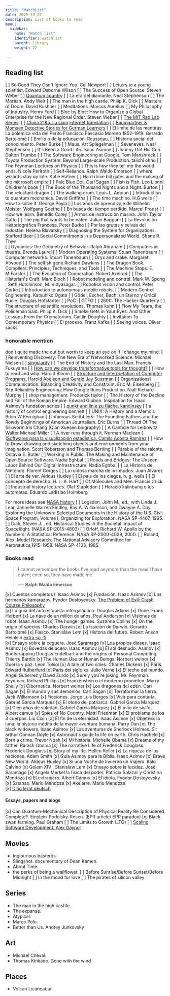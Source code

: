 ```yaml
---
title: "WatchList"
date: 2020-10-27
description: List of books to read  
menu:
  sidebar:
    name: "Watch list"
    identifier: watchlist
    parent: library    
    weight: 22

---
```


## Reading list
[ ] So Good They Can't Ignore You. Cal Newport
[ ] Letters to a young scientist. Edward Osborne Wilson
[ ] The Success of Open Source. Steven Weber
[ ] [Quantum country](https://quantum.country/)
[ ] La era del diamante. Neal Stephenson
[ ] The Martian. Andy Weir
[ ] The man in the high castle.  Philip K. Dick
[ ] Masters of Doom. David Kushner
[ ] Meditations. Marcus Aurelius
[ ] My Philosophy of Industry. Henry Ford
[ ] Bloc by Bloc: How to Organize a Global Enterprise for the New Regional Order.  Steven Weber
[ ] [The MIT Rad Lab Series](http://web.mit.edu/klund/www/books/radlab.html). 
[ ] [China 2185. liu cixin](https://dlf.uzh.ch/sites/sinofutures/2019/12/02/122/) [internet translation](https://www-513gp-org.translate.goog/book/2761/index.html?_x_tr_sl=auto&_x_tr_tl=en&_x_tr_hl=es-419&_x_tr_pto=wapp)
[ ] [Baumgartner & Momsen Detective Stories for German Learners](https://books.learnoutlive.com/learning-german-storytelling-baumgartner-momsen-detective-stories-german-learners-collectors-edition-1-5/?edition=ebook)
[ ] El límite de las mentiras: La polémica vida del Perito Francisco Pascasio Moreno 1852-1919. Gerardo Bartolomé
[ ] Emilio o de la educación. Rousseau.
[ ] Historia social del conocimiento. Peter Burke
[ ] Maus. Art Spiegelman
[ ] Seveneves. Neal Stephenson
[ ] It's Been a Good Life. Isaac Asimov
[ ] Johnny Got His Gun. Dalton Trumbo
[ ] The Software Engineering at Google. Tom Manshreck
[ ] Toyota Production System: Beyond Large-scale Production. taiichi ohno 
[ ] The Feynman Lectures on Physics
[ ] This is how they tell me the world ends. Nicole Perlroth
[ ] Self-Reliance. Ralph Waldo Emerson
[ ] where wizards stay up late. Katie Hafner
[ ] Hard drive bill gates and the making of the microsoft empire
[ ] Pale Blue Dot. Carl Sagan
[ ] Fish is Fish. Leo Lionni. Children's book
[ ] The Book of the Thousand Nights and a Night.  Burton
[ ] The reluctant dragon
[ ] The walking drum. Louis L. Amoun
[ ] Introduction to quantum mechanics. David Griffiths
[ ] The time machine. H.G wells
[ ] How to solve it. George Poyla
[ ] Los años de aprendizaje de Wilhelm Meister. Wolfgang Goethe 
[ ] En busca del tiempo perdido. Marcel Proust
[ ] How we learn. Benedic Carey
[ ] Armas de instrucción masiva. John Taylor Gatto
[ ] The pig that wants to be eaten. Julian Baggani
[ ] La Revolución Historiográfica Francesa. Peter Burke
[ ] Por las grutas y selvas del Indostán. Helena Blavatsky
[ ] Diagnosing the System for Organizations. Stafford Beer 
[ ] Social Commitments in a Depersonalized World. Shane R. Thye  
[ ] Dynamics: the Geometry of Behavior. Ralph Abraham
[ ] Computers as theatre. Brenda Laurel 
[ ] Modern Operating Systems. Stuart Tanenbaum 
[ ] Computer networks. Stuart Tanenbaum
[ ] Oryx and crake. Margaret Atwood
[ ] The selfish gene.Richard Dawkins
[ ] The Dragon Book. Compilers: Principles, Techniques, and Tools
[ ] The Machine Stops. E. M.Forster
[ ] The Evolution of Cooperation. Robert Axelrod
[ ] The Historian's Craft. Marc Bloch 
[ ] Robot modeling and control.  Mark W. Spong , Seth Hutchinson,  M. Vidyasagar.
[ ] Robotics vision and control. Peter Corke 
[ ] Introduction to autonomous mobile robots.
[ ] Modern Control Engineering. Katsuhiko Ogata 
[ ] Gödel, Escher, Bach: un Eterno y Grácil Bucle. Douglas Hofstadter
[ ] PoC || GTFO 
[ ] 2600: The Hacker Quarterly
[ ] The structure of scientific revolutions. Thomas kuhn
[ ] Flow My Tears, the Policeman Said. Philip K. Dick
[ ] Smoke Gets in Your Eyes: And Other Lessons From the Crematorium. Caitlin Doughty 
[ ] Invitation To Contemporary Physics
[ ] El proceso. Franz Kafka
[ ] Seeing voices. Oliver sacks
 
### honorable mention

don't quite made the cut but worth to keep an eye on if I change my mind: 
[ ] Reinventing Discovery: The New Era of Networked Science.  Michael Nielsen
[ ] [singularity](https://edoras.sdsu.edu/~vinge/misc/singularity.html)
[ ] The End of History and the Last Man.	Francis Fukuyama
[ ] [How can we develop transformative tools for thought?](https://numinous.productions/ttft/)
[ ] How to read and why. Harold Bloom
[ ] [Structure and Interpretation of Computer Programs. Harold Abelson and Gerald Jay Sussman](https://web.mit.edu/6.001/6.037/sicp.pdf)
[ ] Organizational Communication: Balancing Creativity and Constraint. Eric M. Eisenberg
[ ] Site Reliability Engineering: How Google Runs Production. Niall Richard Murphy 
[ ] shop management. Frederick taylor
[ ] The History of the Decline and Fall of the Roman Empire. Edward Gibbon. Inspiration for Isaac Asimov's fundation series
[ ]  [punkt und linie zu fläche. kandinsky](https://youtu.be/8Ab3ArE8W3s?t=1309)
[ ] a history of control engineering bennett 
[ ] UNIX: A History and a Memoir. Brian W Kernighan
[ ] Infamous Scribblers: The Founding Fathers and the Rowdy Beginnings of American Journalism. Eric Burns 
[ ] Thread Of The Silkworm.Iris Chang (Qian Xuesen biography)
[ ] A Canticle for Leibowitz. Walter Michael Miller
[ ] A river runs through it. Norman Maclean
[ ][Softwares para la visualización estadística. Camila Acosta Ramirez](estadisticaun.github.io/Softwares/)
[ ] How to Draw: drawing and sketching objects and environments from your imagination.  Scott Robertson and Thomas Bertling
[ ] Parable of the talents. Octavia E. Butler
[ ] Working in Public: The Making and Maintenance of Open Source Software. Nadia Eghbal
[ ] Roads and Bridges: The Unseen Labor Behind Our Digital Infrastructure. Nadia Eghbal
[ ] La Historia de Nintendo. Florent Gorges 
[ ] La ruidosa marcha de los mudos. Juan Alvarez
[ ] El arte de ver. Aldous Huxley
[ ] El pais de los ciegos. h. g. wells
[ ] El concepto de derecho. H. L. A. Hart
[ ] Of Molecules and Men. Francis Crick
[ ] Industrial history lectures. Olaf Stapledon
[ ] Horacio kalinbang o los automatas.  Eduardo Ladislao Holmberg



 
For more ideas see [NASA history](https://history.nasa.gov/series95.html)
[ ] Logsdon, John M., ed., with Linda J. Lear, Jannelle Warren Findley, Ray A. Williamson, and Dwayne A. Day. Exploring the Unknown: Selected Documents in the History of the U.S. Civil Space Program, Volume I, Organizing for Exploration. NASA SP-4407, 1995.
[ ] Dick, Steven J. , ed. Historical Studies in the Societal Impact of Spaceflight. (NASA SP-2015-4803)
[ ] Orloff, Richard W. Apollo by the Numbers: A Statistical Reference. NASA SP-2000-4029, 2000.
[ ] Roland, Alex. Model Research: The National Advisory Committee for Aeronautics,1915-1958. NASA SP-4103, 1985.


### Books read

> I cannot remember the books I've read anymore than the meal I have eaten; even so, they have made me 
>
> __--- Ralph Waldo Emerson__

[x] Cuentos completos I. Isaac Asimov
[x] Fundación. Isaac Asimov
[x] Los hermanos kamarazov. Fyodor Dostoyevsky.   [The Problem of Evil: Crash Course Philosophy](https://www.youtube.com/watch?v=9AzNEG1GB-k)  
[x] La guia del autoestopista intergaláctico. Douglas Adams
[x] Dune. Frank Herbert
[x] La nave de un millón de años. Poul Anderson
[x] Visiones de robot. Isaac Asimov
[x] The hunger games. Suzanne Collins
[x] On the origin of species. Charles Darwin
[x] La traición de Darwin. Gerardo Bartolomé
[x] Fiasco. Stanislaw Lem
[x] Historia del futuro. Robert Anson Heinlein [extra sci-fi](https://www.youtube.com/watch?v=XaWMe5nC9SA)  
[x] Ensayo sobre la ceguera. José Saramago 
[x] Los propios dioses. Isaac Asimov
[x] Bóvedas de acero. Isaac Asimov
[x] El sol desnudo. Asimov
[x] Bootstrapping Douglas Endelbart and the origins of Personal Computing. Thierry Bardin
[x] The Human Use of Human Beings. Norbert weiner
[x] Guerra y paz. Leon Tolsoi
[x] A tale of two cities. Charles Dickens
[x] París. Edward Rutherfurd 
[x] Paris del siglo xx. Julio Verne
[x] El techo del mundo. Angel Gutierrez y David Zurdo
[x] Surely you´re joking, Mr. Feynman. Feynman, Richard Phillips
[x] Frankenstein o el moderno prometeo. Marry Shelly
[x] Cibernetica. Norbert weiner 
[x] Los dragones del edén. Carl Sagan
[x] El mundo y sus demonios. Carl Sagan 
[x] Terraformar la tierra. Jack Williamson
[x] Ficciones. Jorge Luis Borges
[x] Vivir para contarla. Gabriel Garcia Marquez
[x] El otoño del patriarca. Gabriel Garcia Marquez
[x] Cien años de soledad. Gabriel Garcia Marquez
[x] El mito de sisifo. Albert camus
[x] Spies of No Country. Matti Friedman 
[x] El problema de los 3 cuerpos. Liu Cixin
[x] El fin de la eternidad. Isaac Asimov
[x] Objetivo: la luna: la historia inédita de la mayor aventura humana. Parry Dan 
[x] The black widowers. Isaac Asimov
[x] Las aventuras de Sherlock Holmes. Sir arthur Connan Doyle
[x] Astronaut's guide to life on earth. Chris Hadfield
[x] Born a crime. Trevor Noah
[x] Mi historia. Michelle Obama
[x] Dreams of my father. Barack Obama
[x] The narrative Life of Frederick Douglass. Frederick Douglass
[x] Story of my life. Hellen Keller
[x] La riqueza de las naciones. Adam Smith
[x] Guía Asimov para la Biblia. Isaac Asimov
[x] Brave New World. Aldous Huxley
[x] Si una Noche de Invierno un Viajero. Italo Calvino 
[x] Golem XIV . Stanislaw Lem
[x] Ensayo sobre la lucidez. José Saramago
[x] Angela Merkel la fisica del poder. Patricia Salazar y Christina Mendoza
[x] El extranjero. Albert Camus 
[x] El idiota. Fyodor Dostoyevsky
[x] Satanas. Mario Mendoza
[x] Akelarre. Mario Mendoza  
[x] [Dino lernt deutsch](https://books.learnoutlive.com/category/dino-lernt-deutsch/)

#### Essays, papers and blogs

[x] Can Quantum-Mechanical Description of Physical Reality Be Considered Complete?. Einstein-Podolsky-Rosen. (EPR article/ EPR paradox)
[x] Black swan farming. Paul Graham
[ ] The Limits to Growth (LTG)
[ ] [Scaling Software Development. Alex Gaynor](https://alexgaynor.net/2020/feb/18/scaling-software-development)

## Movies

- Inglourious basterds
- Slingshot. documentary of Dean Kamen.
- About Time.
- the perks of being a wallflower.
[ ] Before Sunrise/Before Sunset/Before Midnight
[ ] In the mood for love
[ ] The pirates of silicon valley

## Series

- The man in the high casttle.
- The expanse.
- Atypical.
- Marco Polo.
- Better than Us. Andrey Junkovsky

## Art
- Michael Cheval.
- Thomas Kinkade. Gone with the wind

## Places 
- Volcan Licancabur